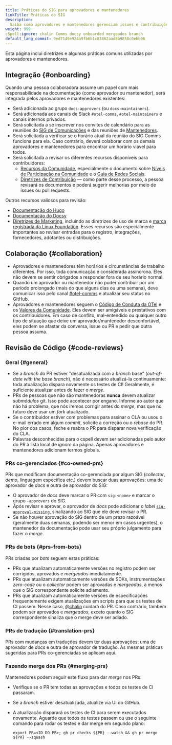 ```yaml
---
title: Práticas do SIG para aprovadores e mantenedores
linkTitle: Práticas do SIG
description:
  Saiba como aprovadores e mantenedores gerenciam issues e contribuições.
weight: 999
cSpell:ignore: chalin Comms docsy onboarded mergeados branch
default_lang_commit: 9ed7149e924a9fb6b1c83862aad8b9858c0ebb06
---
```


Esta página inclui diretrizes e algumas práticas comuns utilizadas por aprovadores e mantenedores.

## Integração {#onboarding}

Quando uma pessoa colaboradora assume um papel com mais responsabilidade na documentação (como aprovador ou mantenedor), será integrada pelos aprovadores e mantenedores existentes:

- Será adicionada ao grupo `docs-approvers` (ou `docs-maintainers`).
- Será adicionada aos canais de Slack `#otel-comms`, `#otel-maintainers` e canais internos privados.
- Será solicitada a se inscrever nos convites de calendário para as reuniões do
  [SIG de Comunicações](https://groups.google.com/a/opentelemetry.io/g/calendar-comms)
  e das reuniões de
  [Mantenedores](https://groups.google.com/a/opentelemetry.io/g/calendar-maintainer-meeting).
- Será solicitada a verificar se o horário atual da reunião do SIG Comms funciona para ela. Caso contrário, deverá colaborar com os demais aprovadores e mantenedores para encontrar um horário viável para todos.
- Será solicitada a revisar os diferentes recursos disponíveis para contribuidores:
  - [Recursos da Comunidade](https://github.com/open-telemetry/community/), especialmente o documento sobre
    [Níveis de Participação na Comunidade](https://github.com/open-telemetry/community/blob/main/community-membership.md)
    e o
    [Guia de Redes Sociais](https://github.com/open-telemetry/community/blob/main/social-media-guide.md).
  - [Diretrizes de Contribuição](/docs/contributing) — como parte desse processo, a pessoa revisará os documentos e poderá sugerir melhorias por meio de issues ou pull requests.

Outros recursos valiosos para revisão:

- [Documentação do Hugo](https://gohugo.io/documentation/)
- [Documentação do Docsy](https://www.docsy.dev/docs/)
- [Diretrizes de Marketing](/community/marketing-guidelines/), incluindo as diretrizes de uso de marca e
  [marca registrada da Linux Foundation](https://www.linuxfoundation.org/legal/trademark-usage).
  Esses recursos são especialmente importantes ao revisar entradas para o registro, integrações, fornecedores, adotantes ou distribuições.

## Colaboração {#collaboration}

- Aprovadores e mantenedores têm horários e circunstâncias de trabalho diferentes. Por isso, toda comunicação é considerada assíncrona. Eles não devem se sentir obrigados a responder fora de seu horário normal.
- Quando um aprovador ou mantenedor não puder contribuir por um período prolongado (mais do que alguns dias ou uma semana), deve comunicar isso pelo canal
  [#otel-comms](https://cloud-native.slack.com/archives/C02UN96HZH6)
  e atualizar seu status no GitHub.
- Aprovadores e mantenedores seguem o
  [Código de Conduta da OTel](https://github.com/open-telemetry/community/?tab=coc-ov-file#opentelemetry-community-code-of-conduct)
  e os [Valores da Comunidade](/community/mission/#community-values). Eles devem ser amigáveis e prestativos com os contribuidores. Em caso de conflito, mal-entendido ou qualquer outro tipo de situação que deixe um aprovador/mantenedor desconfortável, eles podem se afastar da conversa, issue ou PR e pedir que outra pessoa assuma.

## Revisão de Código {#code-reviews}

### Geral {#general}

- Se a _branch_ do PR estiver "desatualizada com a _branch_ base" (_out-of-date with the base branch_), não é necessário atualizá-la continuamente: toda atualização dispara novamente os testes de CI! Geralmente, é suficiente atualizar antes de fazer o _merge_.
- PRs de pessoas que não são mantenedoras **nunca** devem atualizar _submódulos_ git. Isso pode acontecer por engano. Informe ao autor que não há problema, que nós iremos corrigir antes do _merge_, mas que no futuro deve usar um _fork_ atualizado.
- Se o contribuidor estiver com problemas para assinar o CLA ou usou o e-mail errado em algum _commit_, solicite a correção ou o _rebase_ do PR. No pior dos casos, feche e reabra o PR para disparar nova verificação do CLA.
- Palavras desconhecidas para o cspell devem ser adicionadas pelo autor do PR à lista local de _ignore_ da página. Apenas aprovadores e mantenedores adicionam termos globais.

### PRs co-gerenciados {#co-owned-prs}

PRs que modificam documentação co-gerenciada por algum SIG (_collector_, _demo_, linguagem específica etc.) devem buscar duas aprovações: uma de aprovador de _docs_ e outra de aprovador do SIG:

- O aprovador de _docs_ deve marcar o PR com `sig:<nome>` e marcar o grupo `-approvers` do SIG.
- Após revisar e aprovar, o aprovador de _docs_ pode adicionar o _label_
  [`sig-approval-missing`](https://github.com/open-telemetry/opentelemetry.io/labels/sig-approval-missing),
  sinalizando ao SIG que ele deve revisar o PR.
- Se não houver aprovação do SIG dentro de um prazo razoável (geralmente duas semanas, podendo ser menor em casos urgentes), o mantenedor da documentação pode usar seu próprio julgamento para fazer o _merge_.

### PRs de bots {#prs-from-bots}

PRs criadas por _bots_ seguem estas práticas:

- PRs que atualizam automaticamente versões no registro podem ser corrigidos, aprovados e _mergeados_ imediatamente.
- PRs que atualizam automaticamente versões de SDKs, instrumentações _zero-code_ ou o _collector_ podem ser aprovadas e _mergeadas_, a menos que o SIG correspondente solicite adiamento.
- PRs que atualizam automaticamente versões de especificações frequentemente exigem atualizações em scripts para que os testes de CI passem. Nesse caso,
  [@chalin](https://github.com/chalin/)
  cuidará do PR. Caso contrário, também podem ser aprovados e _mergeados_, exceto quanto o SIG correspondente sinaliza que o merge deve ser adiado.

### PRs de tradução {#translation-prs}

PRs com mudanças em traduções devem ter duas aprovações: uma de aprovador de _docs_ e outra de aprovador de tradução. As mesmas práticas sugeridas para PRs co-gerenciadas se aplicam aqui.

### Fazendo merge dos PRs {#merging-prs}

Mantenedores podem seguir este fluxo para dar _merge_ nos PRs:

- Verifique se o PR tem todas as aprovações e todos os testes de CI passaram.
- Se a _branch_ estiver desatualizada, atualize via UI do GitHub.
- A atualização disparará os testes de CI para serem executados novamente. Aguarde que todos os testes passem ou use o seguinte comando para rodar os testes e dar merge em segundo plano:

  ```shell
  export PR=<ID DO PR>; gh pr checks ${PR} --watch && gh pr merge ${PR} --squash
